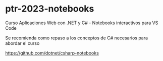# ptr-2023-notebooks
Curso Aplicaciones Web con .NET y C# - Notebooks interactivos para VS Code

Se recomienda como repaso a los conceptos de C# necesarios para abordar el curso

https://github.com/dotnet/csharp-notebooks
